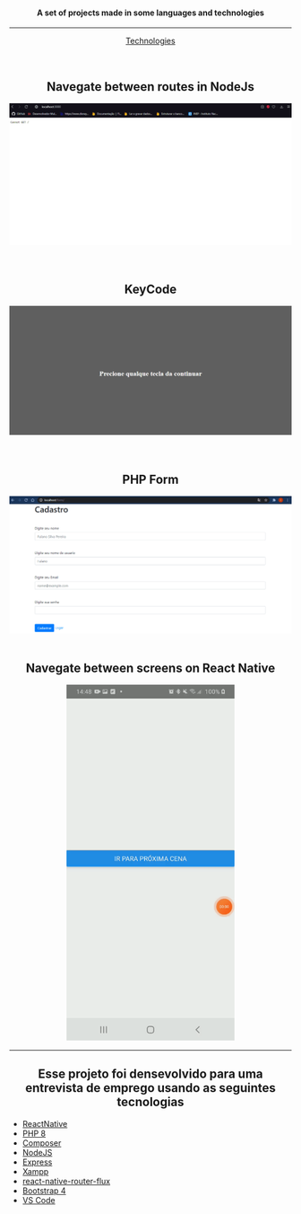 <h4 align="center" >
  A set of projects made in some languages and technologies
</h4>
<hr>
<p align="center">
  <a href="#igor-technologies">Technologies</a>
</p>

<br>
  <div>
    <h2 align="center">Navegate between routes in NodeJs</h2>
    <img src="./github/img/NodeJsTeste.gif" />
  </div>
</br>

<br>
  <div>
    <h2 align="center">KeyCode</h2>
    <img src="./github/img/KeyCode.gif" />
  </div>
</br>

<br>
  <div>
    <h2 align="center">PHP Form</h2>
    <img src="./github/img/Form.gif" />
  </div>
</br>


  <div align="center">
    <h2 align="center">Navegate between screens on React Native</h2>
    <img  src="./github/img/mobile.gif" width="300px" height="auto" />
  </div>

<hr>
<div id="igor-technologies">
    <h2 align="center">Esse projeto foi densevolvido para uma entrevista de emprego usando as seguintes
tecnologias </h2>
    <ul>
      <li><a href="https://reactnative.dev">ReactNative</a></li>
      <li><a href="https://www.php.net/releases/8.0/en.php">PHP 8</a></li>
      <li><a href="https://getcomposer.org">Composer</a></li>
      <li><a href="https://nodejs.org/en/">NodeJS</a></li>
      <li><a href="https://expressjs.com/pt-br/">Express</a></li>
      <li><a href="https://www.apachefriends.org/pt_br/index.html">Xampp</a></li>
      <li><a href="https://www.apachefriends.org/pt_br/index.html">react-native-router-flux</a></li>
      <li><a href="https://getbootstrap.com">Bootstrap 4</a></li>
      <li><a href="https://code.visualstudio.com">VS Code</a></li>
    </ul>
</div>
